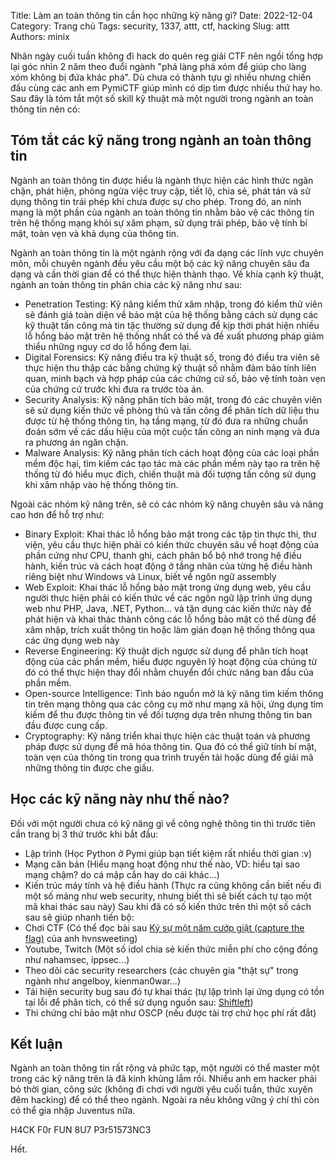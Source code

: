 Title: Làm an toàn thông tin cần học những kỹ năng gì?
Date: 2022-12-04
Category: Trang chủ
Tags: security, 1337, attt, ctf, hacking
Slug: attt
Authors: minix

Nhân ngày cuối tuần không đi hack do quên reg giải CTF nên ngồi tổng hợp lại góc nhìn 2 năm theo đuổi ngành "phá làng phá xóm để giúp cho làng xóm không bị đứa khác phá". Dù chưa có thành tựu gì nhiều nhưng chiến đấu cùng các anh em PymiCTF giúp mình có dịp tìm được nhiều thứ hay ho. Sau đây là tóm tắt một số skill kỹ thuật mà một người trong ngành an toàn thông tin nên có:

## Tóm tắt các kỹ năng trong ngành an toàn thông tin

Ngành an toàn thông tin được hiểu là ngành thực hiện các hình thức ngăn chặn, phát hiện, phòng ngừa việc truy cập, tiết lộ, chia sẻ, phát tán và sử dụng thông tin trái phép khi chưa được sự cho phép. Trong đó, an ninh mạng là một phần của ngành an toàn thông tin nhằm bảo vệ các thông tin trên hệ thống mạng khỏi sự xâm phạm, sử dụng trái phép, bảo vệ tính bí mật, toàn vẹn và khả dụng của thông tin.

Ngành an toàn thông tin là một ngành rộng với đa dạng các lĩnh vực chuyên môn, mỗi chuyên ngành đều yêu cầu một bộ các kỹ năng chuyên sâu đa dạng và cần thời gian để có thể thực hiện thành thạo. Về khía cạnh kỹ thuật, ngành an toàn thông tin phân chia các kỹ năng như sau:

- Penetration Testing: Kỹ năng kiểm thử xâm nhập, trong đó kiểm thử viên sẽ đánh giá toàn diện về bảo mật của hệ thống bằng cách sử dụng các kỹ thuật tấn công mà tin tặc thường sử dụng để kịp thời phát hiện nhiều lỗ hổng bảo mật trên hệ thống nhất có thể và đề xuất phương pháp giảm thiểu những nguy cơ do lỗ hổng đem lại.
- Digital Forensics: Kỹ năng điều tra kỹ thuật số, trong đó điều tra viên sẽ thực hiện thu thập các bằng chứng kỹ thuật số nhằm đảm bảo tính liên quan, minh bạch và hợp pháp của các chứng cứ số, bảo vệ tính toàn vẹn của chứng cứ trước khi đưa ra trước tòa án.
- Security Analysis: Kỹ năng phân tích bảo mật, trong đó các chuyên viên sẽ sử dụng kiến thức về phòng thủ và tấn công để phân tích dữ liệu thu được từ hệ thống thông tin, hạ tầng mạng, từ đó đưa ra những chuẩn đoán sớm về các dấu hiệu của một cuộc tấn công an ninh mạng và đưa ra phương án ngăn chặn.
- Malware Analysis: Kỹ năng phân tích cách hoạt động của các loại phần mềm độc hại, tìm kiếm các tạo tác mà các phần mềm này tạo ra trên hệ thống từ đó hiểu mục đích, chiến thuật mà đối tượng tấn công sử dụng khi xâm nhập vào hệ thống thông tin.

Ngoài các nhóm kỹ năng trên, sẽ có các nhóm kỹ năng chuyên sâu và nâng cao hơn để hỗ trợ như:
- Binary Exploit: Khai thác lỗ hổng bảo mật trong các tập tin thực thi, thư viện, yêu cầu thực hiện phải có kiến thức chuyên sâu về hoạt động của phần cứng như CPU, thanh ghi, cách phân bổ bộ nhớ trong hệ điều hành, kiến trúc và cách hoạt động ở tầng nhân của từng hệ điều hành riêng biệt như Windows và Linux, biết về ngôn ngữ assembly
- Web Exploit: Khai thác lỗ hổng bảo mật trong ứng dụng web, yêu cầu người thực hiện phải có kiến thức về các ngôn ngữ lập trình ứng dụng web như PHP, Java, .NET, Python... và tận dụng các kiến thức này để phát hiện và khai thác thành công các lỗ hổng bảo mật có thể dùng để xâm nhập, trích xuất thông tin hoặc làm gián đoạn hệ thống thông qua các ứng dụng web này
- Reverse Engineering: Kỹ thuật dịch ngược sử dụng để phân tích hoạt động của các phần mềm, hiểu được nguyên lý hoạt động của chúng từ đó có thể thực hiện thay đổi nhằm chuyển đổi chức năng ban đầu của phần mềm.
- Open-source Intelligence: Tình báo nguồn mở là kỹ năng tìm kiếm thông tin trên mạng thông qua các công cụ mở như mạng xã hội, ứng dụng tìm kiếm để thu được thông tin về đối tượng dựa trên nhưng thông tin ban đầu được cung cấp.
- Cryptography: Kỹ năng triển khai thực hiện các thuật toán và phương pháp được sử dụng để mã hóa thông tin. Qua đó có thể giữ tính bí mật, toàn vẹn của thông tin trong qua trình truyền tải hoặc dùng để giải mã những thông tin được che giấu.

## Học các kỹ năng này như thế nào?

Đối với một người chưa có kỹ năng gì về công nghệ thông tin thì trước tiên cần trang bị 3 thứ trước khi bắt đầu:
- Lập trình (Học Python ở Pymi giúp bạn tiết kiệm rất nhiều thời gian :v)
- Mạng căn bản (Hiểu mạng hoạt động như thế nào, VD: hiểu tại sao mạng chậm? do cá mập cắn hay do cái khác...)
- Kiến trúc máy tính và hệ điều hành (Thực ra cũng không cần biết nếu đi một số mảng như web security, nhưng biết thì sẽ biết cách tự tạo một mã khai thác sau này)
Sau khi đã có số kiến thức trên thì một số cách sau sẽ giúp nhanh tiến bộ:
- Chơi CTF (Có thể đọc bài sau [Ký sự một năm cướp giật (capture the flag)](https://pp.pymi.vn/article/pymictf/) của anh hvnsweeting)
- Youtube, Twitch (Một số idol chia sẻ kiến thức miễn phí cho cộng đồng như nahamsec, ippsec...)
- Theo dõi các security researchers (các chuyên gia "thật sự" trong ngành như angelboy, kienman0war...)
- Tái hiện security bug sau đó tự khai thác (tự lập trình lại ứng dụng có tồn tại lỗi để phân tích, có thể sử dụng nguồn sau: [Shiftleft](https://www.shiftleft.io/community-and-training/vulnerability-fix-database/home/))
- Thi chứng chỉ bảo mật như OSCP (nếu được tài trợ chứ học phí rất đắt)

## Kết luận

Ngành an toàn thông tin rất rộng và phức tạp, một người có thể master một trong các kỹ năng trên là đã kinh khủng lắm rồi. Nhiều anh em hacker phải bỏ thời gian, công sức (không đi chơi với người yêu cuối tuần, thức xuyên đêm hacking) để có thể theo ngành. Ngoài ra nếu không vững ý chí thì còn có thể gia nhập Juventus nữa.

H4CK F0r FUN 8U7 P3r51573NC3

Hết.

